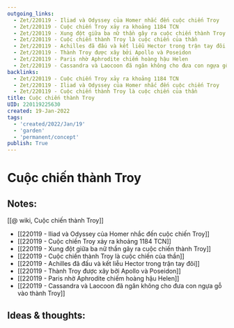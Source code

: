 ```yaml
---
outgoing_links:
  - Zet/220119 - Iliad và Odyssey của Homer nhắc đến cuộc chiến Troy
  - Zet/220119 - Cuộc chiến Troy xảy ra khoảng 1184 TCN
  - Zet/220119 - Xung đột giữa ba nữ thần gây ra cuộc chiến thành Troy
  - Zet/220119 - Cuộc chiến thành Troy là cuộc chiến của thần
  - Zet/220119 - Achilles đã đấu và kết liễu Hector trong trận tay đôi
  - Zet/220119 - Thành Troy được xây bởi Apollo và Poseidon
  - Zet/220119 - Paris nhờ Aphrodite chiếm hoàng hậu Helen
  - Zet/220119 - Cassandra và Laocoon đã ngăn không cho đưa con ngựa gỗ vào thành Troy
backlinks:
  - Zet/220119 - Cuộc chiến Troy xảy ra khoảng 1184 TCN
  - Zet/220119 - Iliad và Odyssey của Homer nhắc đến cuộc chiến Troy
  - Zet/220119 - Cuộc chiến thành Troy là cuộc chiến của thần
title: Cuộc chiến thành Troy
UID: 220119225630
created: 19-Jan-2022
tags:
  - 'created/2022/Jan/19'
  - 'garden'
  - 'permanent/concept'
publish: True
---
```

# Cuộc chiến thành Troy

## Notes:

[[@ wiki, Cuộc chiến thành Troy]]

- [[220119 - Iliad và Odyssey của Homer nhắc đến cuộc chiến Troy]]
- [[220119 - Cuộc chiến Troy xảy ra khoảng 1184 TCN]]
- [[220119 - Xung đột giữa ba nữ thần gây ra cuộc chiến thành Troy]]
- [[220119 - Cuộc chiến thành Troy là cuộc chiến của thần]]
- [[220119 - Achilles đã đấu và kết liễu Hector trong trận tay đôi]]
- [[220119 - Thành Troy được xây bởi Apollo và Poseidon]]
- [[220119 - Paris nhờ Aphrodite chiếm hoàng hậu Helen]]
- [[220119 - Cassandra và Laocoon đã ngăn không cho đưa con ngựa gỗ vào thành Troy]]


## Ideas & thoughts:


